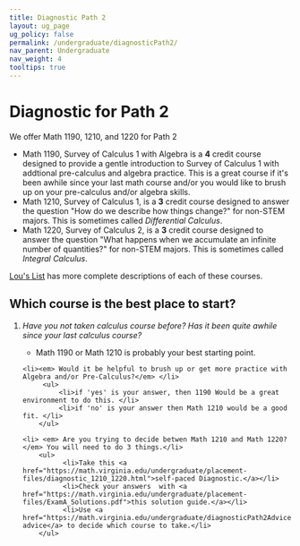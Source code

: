 ```yaml
---
title: Diagnostic Path 2
layout: ug_page
ug_policy: false
permalink: /undergraduate/diagnosticPath2/
nav_parent: Undergraduate
nav_weight: 4
tooltips: true
---
```


<h1 class="mb-4">Diagnostic for Path 2</h1>

<p> We offer Math 1190, 1210, and 1220 for Path 2 </p>

 <ul>
    <li> <span class="bolded">Math 1190</span>, Survey of Calculus 1 with Algebra is a <strong>4</strong> credit course designed to provide a gentle introduction to Survey of Calculus 1 with addtional pre-calculus and algebra practice.  This is a great course if it's been awhile since your last math course and/or you would like to brush up on your pre-calculus and/or algebra skills.  </li>
    <li> <span class="bolded">Math 1210</span>, Survey of Calculus 1, is a <strong>3</strong> credit course designed to answer the question "How do we describe how things change?" for non-STEM majors.  This is sometimes called <i>Differential Calculus</i>.  </li>
      <li> <span class="bolded">Math 1220</span>, Survey of Calculus 2, is a <strong>3</strong> credit course designed to answer the question "What happens when we accumulate an infinite number of quantities?"  for non-STEM majors. This is sometimes called <i>Integral Calculus</i>.  
  </ul>

 <span class="bolded"> <a href=" https://louslist.org/CC/Mathematics.html">Lou's List</a></span> has more complete descriptions of each of these courses. 
 
 ## Which course is the best place to start?  
 
 <ol>
    <li><em>Have you <span class="bolded">not</span> taken calculus course before?  Has it been quite awhile since your last calculus course?</em> </li>
		<ul>
			<li>Math 1190 or Math 1210 is probably your best starting point.</li>
		</ul>
   
    <li><em> Would it be helpful to brush up or get more practice with Algebra and/or Pre-Calculus?</em> </li>
		 <ul>
			 <li>if 'yes' is your answer, then 1190 Would be a great environment to do this. </li>
			 <li>if 'no' is your answer then Math 1210 would be a good fit. </li>
		</ul>
  
    <li> <em> Are you trying to decide betwen Math 1210 and Math 1220?</em> You will need to do 3 things.</li>
    	<ul>
			  <li>Take this <a href="https://math.virginia.edu/undergraduate/placement-files/diagnostic_1210_1220.html">self-paced Diagnostic.</a></li>
			  <li>Check your answers  with <a href="https://math.virginia.edu/undergraduate/placement-files/ExamA_Solutions.pdf">this solution guide.</a></li>
			  <li>Use <a href="https://math.virginia.edu/undergraduate/diagnosticPath2Advice">this advice</a> to decide which course to take.</li>
    	</ul>
</ol> 
